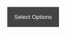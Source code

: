 <div class="dropdown">
  <button class="dropdown-button">Select Options</button>
  <div class="dropdown-content">
    <input type="checkbox" id="Vegan">
    <label for="Vegan">Vegan</label><br><br>
    <input type="checkbox" id="Vegetarian">
    <label for="Vegetarian">Vegetarian</label><br><br>
    <input type="checkbox" id="Gluten Free">
    <label for="Gluten Free">Gluten Free</label><br><br>
    <input type="checkbox" id="Lactose Intolerant">
    <label for="Lactose Intolerant">Lactose Intolerant</label><br><br>
  </div>
  <br><br><br><br><br><br><br><br><br><br><br><br><br><br><br>
</div>

<style>
.dropdown {
  position: relative;
  display: inline-block;
}

.dropdown-button {
  background-color: #444;
  color: white;
  padding: 16px;
  border: none;
  cursor: pointer;
}

.dropdown-content {
  display: none;
  position: absolute;
  background-color: #f9f9f9;
  min-width: 160px;
  box-shadow: 0px 8px 16px 0px rgba(0,0,0,0.2);
  z-index: 1;
}

.dropdown-content input[type="checkbox"] {
  margin-right: 10px;
}

.dropdown:hover .dropdown-content {
  display: block;
}
</style>